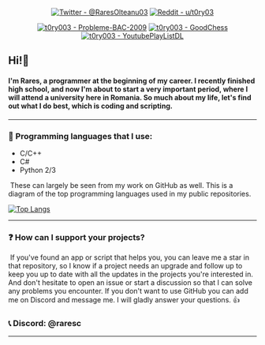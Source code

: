 <div align="center">

[![Twitter - @RaresOlteanu03](https://img.shields.io/badge/Twitter-%40RaresOlteanu03-blue?style=for-the-badge&logo=twitter)](https://twitter.com/RaresOlteanu03)
[![Reddit - u/t0ry03](https://img.shields.io/badge/Reddit-u%2Ft0ry03-red?style=for-the-badge&logo=reddit)](https://www.reddit.com/user/t0ry03)
</br>


[![t0ry003 - Probleme-BAC-2009](https://img.shields.io/static/v1?label=t0ry003&message=Probleme-BAC-2009&color=red&logo=github)](https://github.com/t0ry003/Probleme-BAC-2009 "Go to GitHub repo")
[![t0ry003 - GoodChess](https://img.shields.io/static/v1?label=t0ry003&message=GoodChess&color=violet&logo=github)](https://github.com/t0ry003/GoodChess "Go to GitHub repo")
[![t0ry003 - YoutubePlayListDL](https://img.shields.io/static/v1?label=t0ry003&message=YoutubePlayListDL&color=blue&logo=github)](https://github.com/t0ry003/YoutubePlayListDL "Go to GitHub repo")

</div>

## Hi!👋

#### 	I'm Rares, a programmer at the beginning of my career. I recently finished high school, and now I'm about to start a very important period, where I will attend a university here in Romania. So much about my life, let's find out what I do best, which is coding and scripting.

<hr>

### 📖 Programming languages that I use:

- C/C++
- C#
- Python 2/3

​	These can largely be seen from my work on GitHub as well. This is a diagram of the top programming languages used in my public repositories.

[![Top Langs](https://github-readme-stats.vercel.app/api/top-langs/?username=t0ry003&layout=compact&theme=dark)](https://github.com/t0ry003)

<hr>

### ❓ How can I support your projects?	

​	If you've found an app or script that helps you, you can leave me a star in that repository, so I know if a project needs an upgrade and follow up to keep you up to date with all the updates in the projects you're interested in. And don't hesitate to open an issue or start a discussion so that I can solve any problems you encounter. If you don't want to use GitHub you can add me on Discord and message me. I will gladly answer your questions. 👍

### 📞 Discord: @raresc

<hr>


